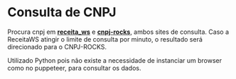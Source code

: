 # Consulta de CNPJ

Procura cnpj em [**receita_ws**](https://receitaws.com.br/api) e [**cnpj-rocks**](https://cnpjs.rocks/), ambos sites de consulta. Caso a ReceitaWS atingir o limite de consulta por minuto, o resultado será direcionado para o CNPJ-ROCKS.

Utilizado Python pois não existe a necessidade de instanciar um browser como no puppeteer, para consultar os dados.
